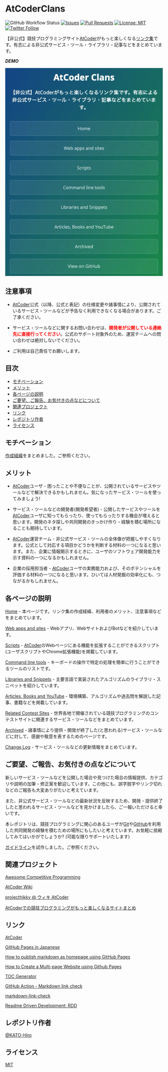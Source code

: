 # AtCoderClans

![GitHub Workflow Status](https://img.shields.io/github/workflow/status/KATO-Hiro/AtCoderHub/TOC%20Generator)
[![Issues](https://img.shields.io/github/issues/KATO-Hiro/AtCoderHub)](https://github.com/KATO-Hiro/AtCoderHub/issues)
[![Pull Requests](https://img.shields.io/github/issues-pr/KATO-Hiro/AtCoderHub.svg)](https://github.com/KATO-Hiro/AtCoderHub/pulls)
[![License: MIT](https://img.shields.io/badge/license-MIT-brightgreen.svg)](https://github.com/KATO-Hiro/AtCoderHub/blob/master/LICENSE)
[![Twitter Follow](https://img.shields.io/twitter/follow/k_hiro1818?style=social)](https://twitter.com/k_hiro1818)

【非公式】競技プログラミングサイト[AtCoder](https://atcoder.jp/)がもっと楽しくなる[リンク集](https://kato-hiro.github.io/AtCoderClans/)です。有志による非公式サービス・ツール・ライブラリ・記事などをまとめています。

***DEMO***

<div align="center">

  ![demo](images/demo.gif)

</div>

## 注意事項

- [AtCoder](https://atcoder.jp/)公式（以降、公式と表記）の仕様変更や諸事情により、公開されているサービス・ツールなどが予告なく利用できなくなる場合があります。ご了承ください。

- サービス・ツールなどに関するお問い合わせは、<span style="color: red">**開発者が公開している連絡先に直接行ってください**</span>。公式のサポート対象外のため、運営チームへの問い合わせは絶対しないでください。

- ご利用は自己責任でお願いします。

## 目次

<!-- START doctoc generated TOC please keep comment here to allow auto update -->
<!-- DON'T EDIT THIS SECTION, INSTEAD RE-RUN doctoc TO UPDATE -->


- [モチベーション](#%E3%83%A2%E3%83%81%E3%83%99%E3%83%BC%E3%82%B7%E3%83%A7%E3%83%B3)
- [メリット](#%E3%83%A1%E3%83%AA%E3%83%83%E3%83%88)
- [各ページの説明](#%E5%90%84%E3%83%9A%E3%83%BC%E3%82%B8%E3%81%AE%E8%AA%AC%E6%98%8E)
- [ご要望、ご報告、お気付きの点などについて](#%E3%81%94%E8%A6%81%E6%9C%9B%E3%81%94%E5%A0%B1%E5%91%8A%E3%81%8A%E6%B0%97%E4%BB%98%E3%81%8D%E3%81%AE%E7%82%B9%E3%81%AA%E3%81%A9%E3%81%AB%E3%81%A4%E3%81%84%E3%81%A6)
- [関連プロジェクト](#%E9%96%A2%E9%80%A3%E3%83%97%E3%83%AD%E3%82%B8%E3%82%A7%E3%82%AF%E3%83%88)
- [リンク](#%E3%83%AA%E3%83%B3%E3%82%AF)
- [レポジトリ作者](#%E3%83%AC%E3%83%9D%E3%82%B8%E3%83%88%E3%83%AA%E4%BD%9C%E8%80%85)
- [ライセンス](#%E3%83%A9%E3%82%A4%E3%82%BB%E3%83%B3%E3%82%B9)

<!-- END doctoc generated TOC please keep comment here to allow auto update -->

## モチベーション

[作成経緯](https://github.com/KATO-Hiro/AtCoderHub/blob/master/MOTIVATION.md)をまとめました。ご参照ください。

## メリット

- [AtCoder](https://atcoder.jp/)ユーザ - 困ったことや不便なことが、公開されているサービスやツールなどで解決できるかもしれません。気になったサービス・ツールを使ってみましょう!

- サービス・ツールなどの開発者(開発希望者) - 公開したサービスやツールを[AtCoder](https://atcoder.jp/)ユーザに知ってもらったり、使ってもらったりする機会が増えると思います。開発のネタ探しや共同開発のきっかけ作り・経験を積む場所になることも期待しています。

- [AtCoder](https://atcoder.jp/)運営チーム - 非公式サービス・ツールの全体像が把握しやすくなります。公式として対応する項目かどうかを判断する材料の一つになると思います。また、企業に情報開示するときに、ユーザのソフトウェア開発能力を示す資料の一つになるかもしれません。

- 企業の採用担当者 - [AtCoder](https://atcoder.jp/)ユーザの実務能力および、そのポテンシャルを評価する材料の一つになると思います。ひいては人材発掘の効率化にも、つながるかもしれません。

## 各ページの説明

[Home](https://kato-hiro.github.io/AtCoderClans/) - 本ページです。リンク集の作成経緯、利用者のメリット、注意事項などをまとめています。

[Web apps and sites](https://kato-hiro.github.io/AtCoderClans/web_app) - Webアプリ、WebサイトおよびBotなどを紹介しています。

[Scripts](https://kato-hiro.github.io/AtCoderClans/scripts) - [AtCoder](https://atcoder.jp/)のWebページにある機能を拡張することができるスクリプト(ユーザスクリプトやChrome拡張機能)を掲載しています。

[Command line tools](https://kato-hiro.github.io/AtCoderClans/cli) - キーボードの操作で特定の処理を簡単に行うことができるツールのリストです。

[Libraries and Snippets](https://kato-hiro.github.io/AtCoderClans/libraries) - 主要言語で実装されたアルゴリズムのライブラリ・スニペットを紹介しています。

[Articles, Books and YouTube](https://kato-hiro.github.io/AtCoderClans/media) - 環境構築、アルゴリズムや過去問を解説した記事、書籍などを掲載しています。

[Related Contest Sites](https://kato-hiro.github.io/AtCoderClans/related_contest_sites) - 世界各地で開催されている競技プログラミングのコンテストサイトに関連するサービス・ツールなどをまとめています。

[Archived](https://kato-hiro.github.io/AtCoderClans/archived) - 諸事情により提供・開発が終了した(と思われる)サービス・ツールなどに対して、感謝や敬意を表するためのページです。

[Change Log](https://kato-hiro.github.io/AtCoderClans/CHANGELOG) - サービス・ツールなどの更新情報をまとめています。

## ご要望、ご報告、お気付きの点などについて

新しいサービス・ツールなどを公開した場合や見つけた場合の情報提供、カテゴリや説明の加筆・修正案を歓迎しています。この他にも、誤字脱字やリンク切れなどのご報告も大変ありがたいと考えています。

また、非公式サービス・ツールなどの最新状況を反映するため、開発・提供終了したと思われるサービス・ツールなどを見かけましたら、ご一報いただけると幸いです。

本レポジトリは、競技プログラミングに関心のあるユーザが[Git](https://git-scm.com/)や[GitHub](https://github.com)を利用した共同開発の経験を積むための場所にもしたいと考えています。お気軽に挑戦してみてはいかがでしょうか? (可能な限りサポートいたします)

[ガイドライン](https://github.com/KATO-Hiro/AtCoderHub/blob/master/CONTRIBUTING.md)を試作しました。ご参照ください。

## 関連プロジェクト

[Awesome Competitive Programming](https://github.com/lnishan/awesome-competitive-programming)

[AtCoder Wiki](https://wikiwiki.jp/procon/Atcoder)

[projecthikky @ ウィキ AtCoder](https://w.atwiki.jp/projecthikky/pages/124.html#id_bedf61e4)

[AtCoderでの競技プログラミングがもっと楽しくなるサイトまとめ](https://noimin.hatenablog.com/entry/2017/12/16/230900)

## リンク

[AtCoder](https://atcoder.jp/)

[GitHub Pages in Japanese](https://docs.github.com/ja/github/working-with-github-pages/creating-a-github-pages-site)

[How to publish markdown as homepage using GitHub Pages](https://qiita.com/MahoTakara/items/3800e9dc83b530d0a050)

[How to Create a Multi-page Website using Github Pages](https://phuston.github.io/patrickandfrantonarethebestninjas/howto)

[TOC Generator](https://github.com/technote-space/toc-generator)

[GitHub Action - Markdown link check](https://github.com/gaurav-nelson/github-action-markdown-link-check)

[markdown-link-check](https://github.com/tcort/markdown-link-check)

[Readme Driven Development; RDD](https://qiita.com/b4b4r07/items/c80d53db9a0fd59086ec)

## レポジトリ作者

[@KATO-Hiro](https://twitter.com/k_hiro1818)

## ライセンス

[MIT](http://KATO-Hiro.mit-license.org)
